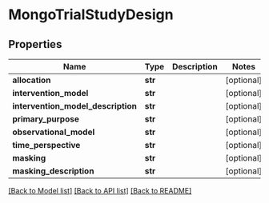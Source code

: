# MongoTrialStudyDesign

## Properties
Name | Type | Description | Notes
------------ | ------------- | ------------- | -------------
**allocation** | **str** |  | [optional] 
**intervention_model** | **str** |  | [optional] 
**intervention_model_description** | **str** |  | [optional] 
**primary_purpose** | **str** |  | [optional] 
**observational_model** | **str** |  | [optional] 
**time_perspective** | **str** |  | [optional] 
**masking** | **str** |  | [optional] 
**masking_description** | **str** |  | [optional] 

[[Back to Model list]](../README.md#documentation-for-models) [[Back to API list]](../README.md#documentation-for-api-endpoints) [[Back to README]](../README.md)

